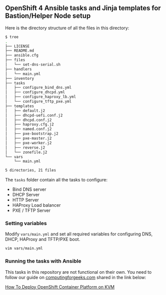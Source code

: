 ## OpenShift 4 Ansible tasks and Jinja templates for Bastion/Helper Node setup

Here is the directory structure of all the files in this directory:

```bash
$ tree
.
├── LICENSE
├── README.md
├── ansible.cfg
├── files
│   └── set-dns-serial.sh
├── handlers
│   └── main.yml
├── inventory
├── tasks
│   ├── configure_bind_dns.yml
│   ├── configure_dhcpd.yml
│   ├── configure_haproxy_lb.yml
│   └── configure_tftp_pxe.yml
├── templates
│   ├── default.j2
│   ├── dhcpd-uefi.conf.j2
│   ├── dhcpd.conf.j2
│   ├── haproxy.cfg.j2
│   ├── named.conf.j2
│   ├── pxe-bootstrap.j2
│   ├── pxe-master.j2
│   ├── pxe-worker.j2
│   ├── reverse.j2
│   └── zonefile.j2
└── vars
    └── main.yml

5 directories, 21 files
```

The `tasks` folder contain all the tasks to configure:
- Bind DNS server
- DHCP Server
- HTTP Server
- HAProxy Load balancer
- PXE / TFTP Server

### Setting variables
Modify `vars/main.yml` and set all required variables for configuring DNS, DHCP, HAProxy and TFTP/PXE boot.

```bash
vim vars/main.yml
```

### Running the tasks with Ansible

This tasks in this repository are not functional on their own. You need to follow our guide on [computingforgeeks.com](https://computingforgeeks.com) shared in the link below:

[How To Deploy OpenShift Container Platform on KVM](https://computingforgeeks.com/how-to-deploy-openshift-container-platform-on-kvm/)
